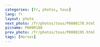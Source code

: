 ```yaml
---
categories: [fr, photos, tous]
lang: fr
layout: photo
next_photo: /fr/photos/tous/P0000178.html
picname: P0000188
prev_photo: /fr/photos/tous/P0000195.html
tags: [Horses]
---
```

